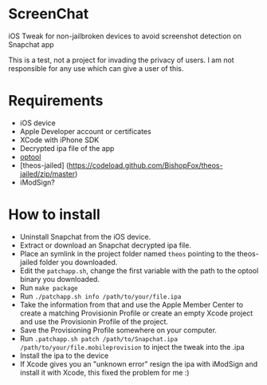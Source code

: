 # ScreenChat

iOS Tweak for non-jailbroken devices to avoid screenshot detection on Snapchat app

This is a test, not a project for invading the privacy of users. I am not responsible for any use which can give a user of this.

Requirements
============
* iOS device
* Apple Developer account or certificates
* XCode with iPhone SDK
* Decrypted ipa file of the app
* [optool](https://github.com/alexzielenski/optool/releases)
* [theos-jailed] (https://codeload.github.com/BishopFox/theos-jailed/zip/master)
* iModSign?

How to install
============
* Uninstall Snapchat from the iOS device.
* Extract or download an Snapchat decrypted ipa file.
* Place an symlink in the project folder named `theos` pointing to the theos-jailed folder you downloaded.
* Edit the `patchapp.sh`, change the first variable with the path to the optool binary you downloaded.
* Run `make package`
* Run `./patchapp.sh info /path/to/your/file.ipa`
* Take the information from that and use the Apple Member Center to create a matching Provisionin Profile or create an empty Xcode project and use the Provisionin Profile of the project.
* Save the Provisioning Profile somewhere on your computer.
* Run `.patchapp.sh patch /path/to/Snapchat.ipa /path/to/your/file.mobileprovision` to inject the tweak into the .ipa
* Install the ipa to the device
* If Xcode gives you an "unknown error" resign the ipa with iModSign and install it with Xcode, this fixed the problem for me :)

